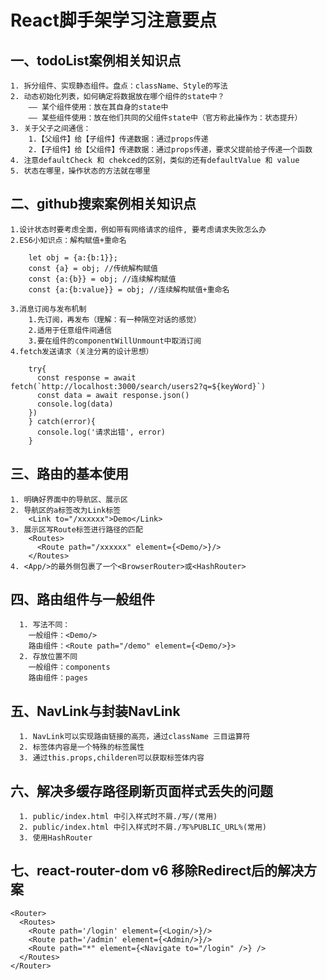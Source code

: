 # React脚手架学习注意要点

## 一、todoList案例相关知识点

    1. 拆分组件、实现静态组件。盘点：className、Style的写法
    2. 动态初始化列表，如何确定将数据放在哪个组件的state中？
        —— 某个组件使用：放在其自身的state中
        —— 某些组件使用：放在他们共同的父组件state中（官方称此操作为：状态提升）
    3. 关于父子之间通信：
        1.【父组件】给【子组件】传递数据：通过props传递
        2.【子组件】给【父组件】传递数据：通过props传递，要求父提前给子传递一个函数
    4. 注意defaultCheck 和 chekced的区别，类似的还有defaultValue 和 value
    5. 状态在哪里，操作状态的方法就在哪里 

## 二、github搜索案例相关知识点

    1.设计状态时要考虑全面，例如带有网络请求的组件, 要考虑请求失败怎么办
    2.ES6小知识点：解构赋值+重命名
        
        let obj = {a:{b:1}};
        const {a} = obj; //传统解构赋值
        const {a:{b}} = obj; //连续解构赋值
        const {a:{b:value}} = obj; //连续解构赋值+重命名
        
    3.消息订阅与发布机制
        1.先订阅，再发布（理解：有一种隔空对话的感觉）
        2.适用于任意组件间通信
        3.要在组件的componentWillUnmount中取消订阅
    4.fetch发送请求（关注分离的设计思想）
        
        try{
          const response = await fetch(`http://localhost:3000/search/users2?q=${keyWord}`)
          const data = await response.json()
          console.log(data)
        })
        } catch(error){
          console.log('请求出错', error)
        }

## 三、路由的基本使用

    1. 明确好界面中的导航区、展示区
    2. 导航区的a标签改为Link标签
        <Link to="/xxxxxx">Demo</Link>
    3. 展示区写Route标签进行路径的匹配
        <Routes>
          <Route path="/xxxxxx" element={<Demo/>}/>
        </Routes>
    4. <App/>的最外侧包裹了一个<BrowserRouter>或<HashRouter>

## 四、路由组件与一般组件

      1. 写法不同：
        一般组件：<Demo/>
        路由组件：<Route path="/demo" element={<Demo/>}>
      2. 存放位置不同
        一般组件：components
        路由组件：pages

## 五、NavLink与封装NavLink

      1. NavLink可以实现路由链接的高亮，通过className 三目运算符
      2. 标签体内容是一个特殊的标签属性
      3. 通过this.props,childeren可以获取标签体内容

## 六、解决多缓存路径刷新页面样式丢失的问题

      1. public/index.html 中引入样式时不屑./写/(常用)
      2. public/index.html 中引入样式时不屑./写%PUBLIC_URL%(常用)
      3. 使用HashRouter

## 七、react-router-dom v6 移除Redirect后的解决方案

    <Router>
      <Routes>
        <Route path='/login' element={<Login/>}/>
        <Route path='/admin' element={<Admin/>}/>
        <Route path="*" element={<Navigate to="/login" />} />
      </Routes>
    </Router>

